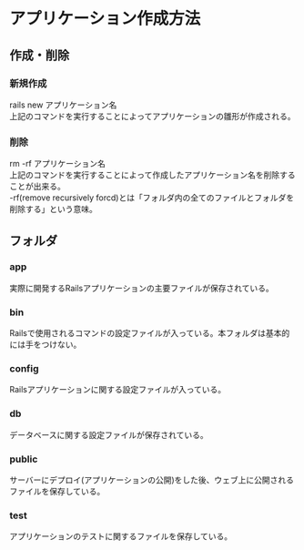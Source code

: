 # アプリケーション作成方法

## 作成・削除
### 新規作成
rails new アプリケーション名  
上記のコマンドを実行することによってアプリケーションの雛形が作成される。

### 削除
rm -rf アプリケーション名  
上記のコマンドを実行することによって作成したアプリケーション名を削除することが出来る。  
-rf(remove recursively forcd)とは「フォルダ内の全てのファイルとフォルダを削除する」という意味。

## フォルダ
### app
実際に開発するRailsアプリケーションの主要ファイルが保存されている。

### bin
Railsで使用されるコマンドの設定ファイルが入っている。本フォルダは基本的には手をつけない。

### config
Railsアプリケーションに関する設定ファイルが入っている。

### db
データベースに関する設定ファイルが保存されている。

### public
サーバーにデプロイ(アプリケーションの公開)をした後、ウェブ上に公開されるファイルを保存している。

### test
アプリケーションのテストに関するファイルを保存している。
